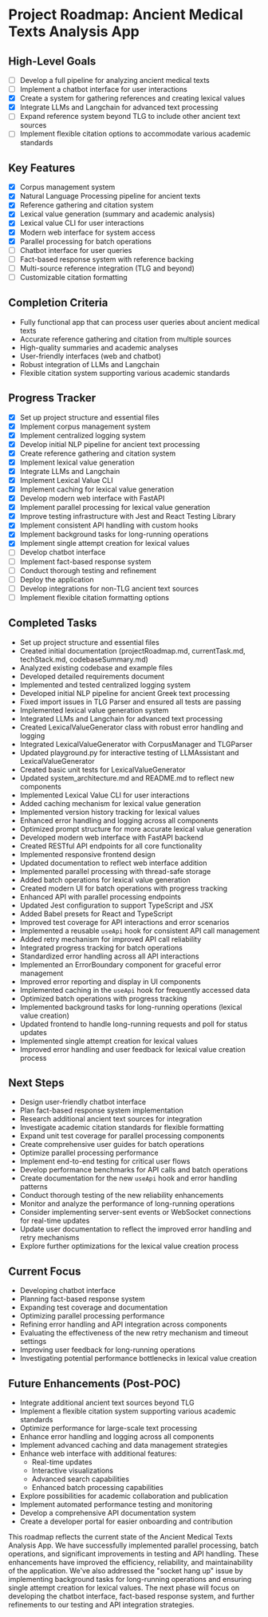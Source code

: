 # Project Roadmap: Ancient Medical Texts Analysis App

## High-Level Goals
- [ ] Develop a full pipeline for analyzing ancient medical texts
- [ ] Implement a chatbot interface for user interactions
- [x] Create a system for gathering references and creating lexical values
- [x] Integrate LLMs and Langchain for advanced text processing
- [ ] Expand reference system beyond TLG to include other ancient text sources
- [ ] Implement flexible citation options to accommodate various academic standards

## Key Features
- [x] Corpus management system
- [x] Natural Language Processing pipeline for ancient texts
- [x] Reference gathering and citation system
- [x] Lexical value generation (summary and academic analysis)
- [x] Lexical value CLI for user interactions
- [x] Modern web interface for system access
- [x] Parallel processing for batch operations
- [ ] Chatbot interface for user queries
- [ ] Fact-based response system with reference backing
- [ ] Multi-source reference integration (TLG and beyond)
- [ ] Customizable citation formatting

## Completion Criteria
- Fully functional app that can process user queries about ancient medical texts
- Accurate reference gathering and citation from multiple sources
- High-quality summaries and academic analyses
- User-friendly interfaces (web and chatbot)
- Robust integration of LLMs and Langchain
- Flexible citation system supporting various academic standards

## Progress Tracker
- [x] Set up project structure and essential files
- [x] Implement corpus management system
- [x] Implement centralized logging system
- [x] Develop initial NLP pipeline for ancient text processing
- [x] Create reference gathering and citation system
- [x] Implement lexical value generation
- [x] Integrate LLMs and Langchain
- [x] Implement Lexical Value CLI
- [x] Implement caching for lexical value generation
- [x] Develop modern web interface with FastAPI
- [x] Implement parallel processing for lexical value generation
- [x] Improve testing infrastructure with Jest and React Testing Library
- [x] Implement consistent API handling with custom hooks
- [x] Implement background tasks for long-running operations
- [x] Implement single attempt creation for lexical values
- [ ] Develop chatbot interface
- [ ] Implement fact-based response system
- [ ] Conduct thorough testing and refinement
- [ ] Deploy the application
- [ ] Develop integrations for non-TLG ancient text sources
- [ ] Implement flexible citation formatting options

## Completed Tasks
- Set up project structure and essential files
- Created initial documentation (projectRoadmap.md, currentTask.md, techStack.md, codebaseSummary.md)
- Analyzed existing codebase and example files
- Developed detailed requirements document
- Implemented and tested centralized logging system
- Developed initial NLP pipeline for ancient Greek text processing
- Fixed import issues in TLG Parser and ensured all tests are passing
- Implemented lexical value generation system
- Integrated LLMs and Langchain for advanced text processing
- Created LexicalValueGenerator class with robust error handling and logging
- Integrated LexicalValueGenerator with CorpusManager and TLGParser
- Updated playground.py for interactive testing of LLMAssistant and LexicalValueGenerator
- Created basic unit tests for LexicalValueGenerator
- Updated system_architecture.md and README.md to reflect new components
- Implemented Lexical Value CLI for user interactions
- Added caching mechanism for lexical value generation
- Implemented version history tracking for lexical values
- Enhanced error handling and logging across all components
- Optimized prompt structure for more accurate lexical value generation
- Developed modern web interface with FastAPI backend
- Created RESTful API endpoints for all core functionality
- Implemented responsive frontend design
- Updated documentation to reflect web interface addition
- Implemented parallel processing with thread-safe storage
- Added batch operations for lexical value generation
- Created modern UI for batch operations with progress tracking
- Enhanced API with parallel processing endpoints
- Updated Jest configuration to support TypeScript and JSX
- Added Babel presets for React and TypeScript
- Improved test coverage for API interactions and error scenarios
- Implemented a reusable `useApi` hook for consistent API call management
- Added retry mechanism for improved API call reliability
- Integrated progress tracking for batch operations
- Standardized error handling across all API interactions
- Implemented an ErrorBoundary component for graceful error management
- Improved error reporting and display in UI components
- Implemented caching in the `useApi` hook for frequently accessed data
- Optimized batch operations with progress tracking
- Implemented background tasks for long-running operations (lexical value creation)
- Updated frontend to handle long-running requests and poll for status updates
- Implemented single attempt creation for lexical values
- Improved error handling and user feedback for lexical value creation process

## Next Steps
- Design user-friendly chatbot interface
- Plan fact-based response system implementation
- Research additional ancient text sources for integration
- Investigate academic citation standards for flexible formatting
- Expand unit test coverage for parallel processing components
- Create comprehensive user guides for batch operations
- Optimize parallel processing performance
- Implement end-to-end testing for critical user flows
- Develop performance benchmarks for API calls and batch operations
- Create documentation for the new `useApi` hook and error handling patterns
- Conduct thorough testing of the new reliability enhancements
- Monitor and analyze the performance of long-running operations
- Consider implementing server-sent events or WebSocket connections for real-time updates
- Update user documentation to reflect the improved error handling and retry mechanisms
- Explore further optimizations for the lexical value creation process

## Current Focus
- Developing chatbot interface
- Planning fact-based response system
- Expanding test coverage and documentation
- Optimizing parallel processing performance
- Refining error handling and API integration across components
- Evaluating the effectiveness of the new retry mechanism and timeout settings
- Improving user feedback for long-running operations
- Investigating potential performance bottlenecks in lexical value creation

## Future Enhancements (Post-POC)
- Integrate additional ancient text sources beyond TLG
- Implement a flexible citation system supporting various academic standards
- Optimize performance for large-scale text processing
- Enhance error handling and logging across all components
- Implement advanced caching and data management strategies
- Enhance web interface with additional features:
  - Real-time updates
  - Interactive visualizations
  - Advanced search capabilities
  - Enhanced batch processing capabilities
- Explore possibilities for academic collaboration and publication
- Implement automated performance testing and monitoring
- Develop a comprehensive API documentation system
- Create a developer portal for easier onboarding and contribution

This roadmap reflects the current state of the Ancient Medical Texts Analysis App. We have successfully implemented parallel processing, batch operations, and significant improvements in testing and API handling. These enhancements have improved the efficiency, reliability, and maintainability of the application. We've also addressed the "socket hang up" issue by implementing background tasks for long-running operations and ensuring single attempt creation for lexical values. The next phase will focus on developing the chatbot interface, fact-based response system, and further refinements to our testing and API integration strategies.
